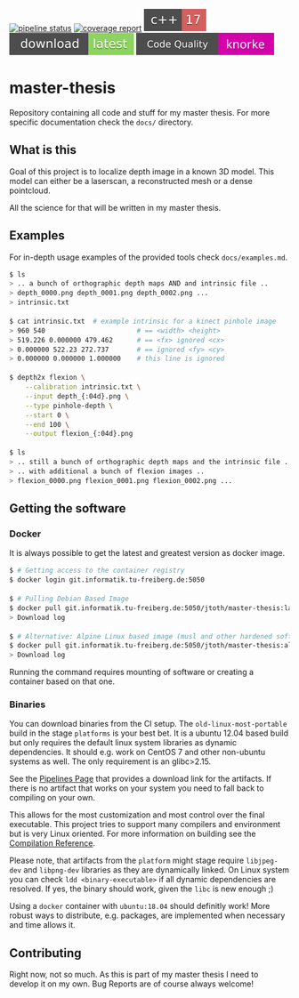 [![pipeline status](https://git.informatik.tu-freiberg.de/jtoth/master-thesis/badges/master/pipeline.svg?style=flat-square)](https://git.informatik.tu-freiberg.de/jtoth/master-thesis/commits/master)
[![coverage report](https://git.informatik.tu-freiberg.de/jtoth/master-thesis/badges/master/coverage.svg?style=flat-square)](https://git.informatik.tu-freiberg.de/jtoth/master-thesis/commits/master)
[![standard](docs/cxx17.svg)](https://en.wikipedia.org/wiki/C%2B%2B#Standardization)
[![download](docs/download.svg)](https://git.informatik.tu-freiberg.de/jtoth/master-thesis/-/archive/master/master-thesis-master.tar.gz)
[![troll quality](docs/troll_quality.svg)](https://i.kym-cdn.com/entries/icons/original/000/000/091/TrollFace.jpg)

# master-thesis

Repository containing all code and stuff for my master thesis.
For more specific documentation check the `docs/` directory.

## What is this

Goal of this project is to localize depth image in a known 3D model.
This model can either be a laserscan, a reconstructed mesh or a dense
pointcloud.

All the science for that will be written in my master thesis.

## Examples

For in-depth usage examples of the provided tools check `docs/examples.md`.

```bash
$ ls
> .. a bunch of orthographic depth maps AND and intrinsic file ..
> depth_0000.png depth_0001.png depth_0002.png ...
> intrinsic.txt

$ cat intrinsic.txt  # example intrinsic for a kinect pinhole image
> 960 540                       # == <width> <height>
> 519.226 0.000000 479.462      # == <fx> ignored <cx>
> 0.000000 522.23 272.737       # == ignored <fy> <cy>
> 0.000000 0.000000 1.000000    # this line is ignored

$ depth2x flexion \
    --calibration intrinsic.txt \
    --input depth_{:04d}.png \
    --type pinhole-depth \
    --start 0 \
    --end 100 \
    --output flexion_{:04d}.png

$ ls
> .. still a bunch of orthographic depth maps and the intrinsic file ..
> .. with additional a bunch of flexion images ..
> flexion_0000.png flexion_0001.png flexion_0002.png ...
```

## Getting the software

### Docker

It is always possible to get the latest and greatest version as docker image.

```bash
$ # Getting access to the container registry
$ docker login git.informatik.tu-freiberg.de:5050

$ # Pulling Debian Based Image
$ docker pull git.informatik.tu-freiberg.de:5050/jtoth/master-thesis:latest
> Download log

$ # Alternative: Alpine Linux based image (musl and other hardened software)
$ docker pull git.informatik.tu-freiberg.de:5050/jtoth/master-thesis:alpine-edge
> Download log
```

Running the command requires mounting of software or creating a container
based on that one.

### Binaries

You can download binaries from the CI setup.
The `old-linux-most-portable` build in the stage `platforms` is your best bet.
It is a ubuntu 12.04 based build but only requires the default linux system
libraries as dynamic dependencies. It should e.g. work on CentOS 7 and other
non-ubuntu systems as well. The only requirement is an glibc>2.15.

See the
[Pipelines Page](https://git.informatik.tu-freiberg.de/jtoth/master-thesis/pipelines?scope=branches&page=1)
that provides a download link for the artifacts. If there is no artifact that
works on your system you need to fall back to compiling on your own.

This allows for the most customization and most control over the final
executable. This project tries to support many compilers and environment but is
very Linux oriented. For more information on building see the
[Compilation Reference](docs/compilation.md).

Please note, that artifacts from the `platform` might stage require
`libjpeg-dev` and `libpng-dev` libraries as they are dynamically linked.
On Linux system you can check `ldd <binary-executable>` if all dynamic
dependencies are resolved. If yes, the binary should work, given the `libc` is
new enough ;)

Using a `docker` container with `ubuntu:18.04` should definitly work! More
robust ways to distribute, e.g. packages, are implemented when necessary and
time allows it.

## Contributing

Right now, not so much. As this is part of my master thesis I need to develop
it on my own. Bug Reports are of course always welcome!
